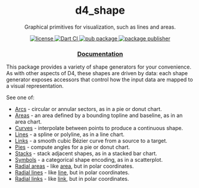 <h1 align="center">
  d4_shape
</h1>

<p align="center">
  Graphical primitives for visualization, such as lines and areas.
</p>

<p align="center">
  <a href="https://github.com/luizbarboza/d4_shape/blob/main/LICENSE">
    <img src="https://img.shields.io/github/license/luizbarboza/d4_shape" alt="license" />
  <a href="https://github.com/luizbarboza/d4_shape/actions/workflows/ci.yml">
    <img src="https://github.com/luizbarboza/d4_shape/actions/workflows/ci.yml/badge.svg" alt="Dart CI" />
  </a>
  <a href="https://pub.dev/packages/d4_shape">
    <img src="https://img.shields.io/pub/v/d4_shape.svg" alt="pub package" />
  </a>
  <a href="https://pub.dev/packages/d4_shape/publisher">
    <img src="https://img.shields.io/pub/publisher/d4_shape.svg" alt="package publisher" />
  </a>
</p>

<h3 align="center">
  <a href="https://pub.dev/documentation/d4_shape/latest/d4_shape/d4_shape-library.html">Documentation</a>
</h3>

This package provides a variety of shape generators for your convenience. As with other aspects of D4, these shapes are driven by data: each shape generator exposes accessors that control how the input data are mapped to a visual representation.

See one of:

* [Arcs](https://pub.dev/documentation/d4_shape/latest/topics/Arcs-topic.html) - circular or annular sectors, as in a pie or donut chart.
* [Areas](https://pub.dev/documentation/d4_shape/latest/topics/Areas-topic.html) - an area defined by a bounding topline and baseline, as in an area chart.
* [Curves](https://pub.dev/documentation/d4_shape/latest/topics/Curves-topic.html) - interpolate between points to produce a continuous shape.
* [Lines](https://pub.dev/documentation/d4_shape/latest/topics/Lines-topic.html) - a spline or polyline, as in a line chart.
* [Links](https://pub.dev/documentation/d4_shape/latest/topics/Links-topic.html) - a smooth cubic Bézier curve from a source to a target.
* [Pies](https://pub.dev/documentation/d4_shape/latest/topics/Pies-topic.html) - compute angles for a pie or donut chart.
* [Stacks](https://pub.dev/documentation/d4_shape/latest/topics/Stacks-topic.html) - stack adjacent shapes, as in a stacked bar chart.
* [Symbols](https://pub.dev/documentation/d4_shape/latest/topics/Symbols-topic.html) - a categorical shape encoding, as in a scatterplot.
* [Radial areas](https://pub.dev/documentation/d4_shape/latest/topics/Radial%20areas-topic.html) - like [area](https://pub.dev/documentation/d4_shape/latest/topics/Areas-topic.html), but in polar coordinates.
* [Radial lines](https://pub.dev/documentation/d4_shape/latest/topics/Radial%20lines-topic.html) - like [line](https://pub.dev/documentation/d4_shape/latest/topics/Lines-topic.html), but in polar coordinates.
* [Radial links](https://pub.dev/documentation/d4_shape/latest/topics/Radial%20links-topic.html) - like [link](https://pub.dev/documentation/d4_shape/latest/topics/Links-topic.html), but in polar coordinates.